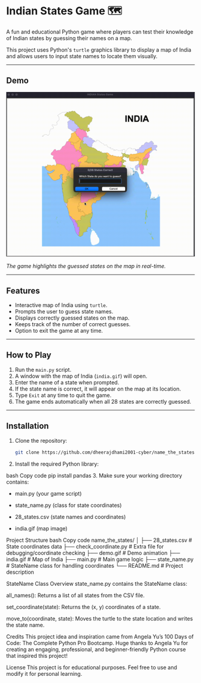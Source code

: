 # Indian States Game 🗺️

A fun and educational Python game where players can test their knowledge of Indian states by guessing their names on a map.  

This project uses Python's `turtle` graphics library to display a map of India and allows users to input state names to locate them visually.

---

## Demo

![Demo](demo.gif)  

*The game highlights the guessed states on the map in real-time.*  

---

## Features

- Interactive map of India using `turtle`.
- Prompts the user to guess state names.
- Displays correctly guessed states on the map.
- Keeps track of the number of correct guesses.
- Option to exit the game at any time.

---

## How to Play

1. Run the `main.py` script.
2. A window with the map of India (`india.gif`) will open.
3. Enter the name of a state when prompted.
4. If the state name is correct, it will appear on the map at its location.
5. Type `Exit` at any time to quit the game.
6. The game ends automatically when all 28 states are correctly guessed.

---

## Installation

1. Clone the repository:
   ```bash
   git clone https://github.com/dheerajdhami2001-cyber/name_the_states.git

2. Install the required Python library:

bash
Copy code
pip install pandas
3. Make sure your working directory contains:

* main.py (your game script)

* state_name.py (class for state coordinates)

* 28_states.csv (state names and coordinates)

* india.gif (map image)

Project Structure
bash
Copy code
name_the_states/
│
├── 28_states.csv       # State coordinates data
├── check_coordinate.py # Extra file for debugging/coordinate checking
├── demo.gif            # Demo animation
├── india.gif           # Map of India
├── main.py             # Main game logic
├── state_name.py       # StateName class for handling coordinates
└── README.md           # Project description


StateName Class Overview
state_name.py contains the StateName class:

all_names(): Returns a list of all states from the CSV file.

set_coordinate(state): Returns the (x, y) coordinates of a state.

move_to(coordinate, state): Moves the turtle to the state location and writes the state name.

Credits
This project idea and inspiration came from Angela Yu’s 100 Days of Code: The Complete Python Pro Bootcamp.
Huge thanks to Angela Yu for creating an engaging, professional, and beginner-friendly Python course that inspired this project!

License
This project is for educational purposes. Feel free to use and modify it for personal learning.
